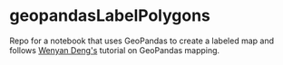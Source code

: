 # geopandasLabelPolygons
Repo for a notebook that uses GeoPandas to create a labeled map and follows [Wenyan Deng's](https://wenyandeng.wordpress.com/2017/07/20/maps-of-sri-lankan-army-deaths-with-geopandas/) tutorial on GeoPandas mapping.

